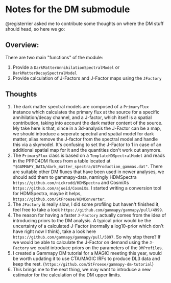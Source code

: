 # Notes for the DM submodule

@registerrier asked me to contribute some thoughts on where the DM stuff should head, so here we go:

## Overview:

There are two main "functions" of the module:
1. Provide a `DarkMatterAnnihilationSpectralModel` or `DarkMatterDecaySpectralModel`
2. Provide calculation of J-Factors and J-Factor maps using the `JFactory`

## Thoughts

1. The dark matter spectral models are composed of a `PrimaryFlux` instance which calculates the primary flux at the source for a specific annihilation/decay channel, and a J-factor, which itself is a spatial contribution, taking into account the dark matter content of the source. My take here is that, since in a 3d-analysis the J-Factor can be a map, we should introduce a seperate spectral and spatial model for dark matter, alias remove the J-factor from the spectral model and handle this via a skymodel. It's confusing to set the J-Factor to 1 in case of an additional spatial map for it and the quantities don't work out anymore.
2. The `PrimaryFlux` class is based on a `TemplateNDSpectralModel` and reads in the PPPC4DM fluxes from a table located at `"$GAMMAPY_DATA/dark_matter_spectra/AtProduction_gammas.dat"`. There are suitable other DM fluxes that have been used in newer analyses, we should add them to gammapy-data, namingly HDMSpectra `https://github.com/nickrodd/HDMSpectra` and CosmiXs `https://github.com/ajueid/CosmiXs`. I started writing a conversion tool for HDMSpectra, maybe it helps, `https://github.com/StFroese/HDMConverter`.
3. The `JFactory` is really slow, I did some profiling but haven't finished it, feel free to take a look `https://github.com/gammapy/gammapy/pull/4999`.
4. The reason for having a faster `J-Factory` actually comes from the idea of introducing priors to the DM analysis. A typical prior would be the uncertainty of a calculated J-Factor (normally a log10-prior which don't have right now I think), take a look here `https://github.com/gammapy/gammapy/pull/5097`. So why stop there? If we would be able to calculate the J-Factor on demand using the `J-Factory` we could introduce priors on the parameters of the `DMProfile`s.
6. I created a Gammapy DM tutorial for a MAGIC meeting this year, would be worth updating it to use CTA/MAGIC IRFs to produce DL3 data and keep the rest. (`https://github.com/StFroese/gammapy-dm-tutorial`)
7. This brings me to the next thing, we may want to introduce a new estimator for the calculation of the DM upper limits.

